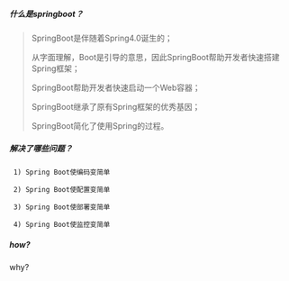 ##### 什么是springboot？

> SpringBoot是伴随着Spring4.0诞生的；
>
> 从字面理解，Boot是引导的意思，因此SpringBoot帮助开发者快速搭建Spring框架；
>
> SpringBoot帮助开发者快速启动一个Web容器；
>
> SpringBoot继承了原有Spring框架的优秀基因；
>
> SpringBoot简化了使用Spring的过程。

##### 解决了哪些问题？

```
 1) Spring Boot使编码变简单

 2) Spring Boot使配置变简单

 3) Spring Boot使部署变简单

 4) Spring Boot使监控变简单
```

##### how?

why?

